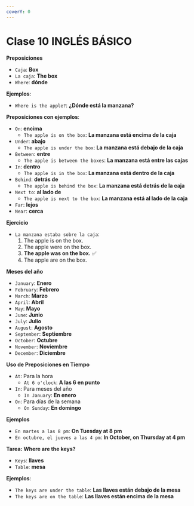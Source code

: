 ```yaml
---
coverY: 0
---
```


# Clase 10 INGLÉS BÁSICO

**Preposiciones**

* `Caja`: **Box**
* `La caja`: **The box**
* `Where`: **dónde**

**Ejemplos**:

* `Where is the apple?`: **¿Dónde está la manzana?**

**Preposiciones con ejemplos**:

* `On`: **encima**
  * `The apple is on the box`: **La manzana está encima de la caja**
* `Under`: **abajo**
  * `The apple is under the box`: **La manzana está debajo de la caja**
* `Between`: **entre**
  * `The apple is between the boxes`: **La manzana está entre las cajas**
* `In`: **dentro**
  * `The apple is in the box`: **La manzana está dentro de la caja**
* `Behind`: **detrás de**
  * `The apple is behind the box`: **La manzana está detrás de la caja**
* `Next to`: **al lado de**
  * `The apple is next to the box`: **La manzana está al lado de la caja**
* `Far`: **lejos**
* `Near`: **cerca**

**Ejercicio**

* `La manzana estaba sobre la caja`:
  1. The apple is on the box.
  2. The apple were on the box.
  3. **The apple was on the box.** ✅
  4. The apple are on the box.

**Meses del año**

* `January`: **Enero**
* `February`: **Febrero**
* `March`: **Marzo**
* `April`: **Abril**
* `May`: **Mayo**
* `June`: **Junio**
* `July`: **Julio**
* `August`: **Agosto**
* `September`: **Septiembre**
* `October`: **Octubre**
* `November`: **Noviembre**
* `December`: **Diciembre**

**Uso de Preposiciones en Tiempo**

* `At`: Para la hora
  * `At 6 o'clock`: **A las 6 en punto**
* `In`: Para meses del año
  * `In January`: **En enero**
* `On`: Para días de la semana
  * `On Sunday`: **En domingo**

**Ejemplos**

* `En martes a las 8 pm`: **On Tuesday at 8 pm**
* `En octubre, el jueves a las 4 pm`: **In October, on Thursday at 4 pm**

**Tarea: Where are the keys?**

* `Keys`: **llaves**
* `Table`: **mesa**

**Ejemplos**:

* `The keys are under the table`: **Las llaves están debajo de la mesa**
* `The keys are on the table`: **Las llaves están encima de la mesa**
